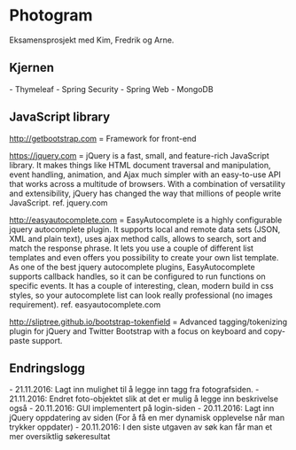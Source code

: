 # Photogram
Eksamensprosjekt med Kim, Fredrik og Arne.

<h2>Kjernen</h2>
- Thymeleaf
- Spring Security
- Spring Web
- MongoDB


<h2>JavaScript library</h2>

http://getbootstrap.com = Framework for front-end

https://jquery.com = jQuery is a fast, small, and feature-rich JavaScript library. It makes things like HTML document traversal and manipulation, event handling, animation, and Ajax much simpler with an easy-to-use API that works across a multitude of browsers. With a combination of versatility and extensibility, jQuery has changed the way that millions of people write JavaScript. ref. jquery.com

http://easyautocomplete.com = EasyAutocomplete is a highly configurable jquery autocomplete plugin. It supports local and remote data sets (JSON, XML and plain text), uses ajax method calls, allows to search, sort and match the response phrase. It lets you use a couple of different list templates and even offers you possibility to create your own list template. As one of the best jquery autocomplete plugins, EasyAutocomplete supports callback handles, so it can be configured to run functions on specific events. It has a couple of interesting, clean, modern build in css styles, so your autocomplete list can look really professional (no images requirement). ref. easyautocomplete.com

http://sliptree.github.io/bootstrap-tokenfield = Advanced tagging/tokenizing plugin for jQuery and Twitter Bootstrap with a focus on keyboard and copy-paste support.

<h2>Endringslogg</h2>
- 21.11.2016: Lagt inn mulighet til å legge inn tagg fra fotografsiden.
- 21.11.2016: Endret foto-objektet slik at det er mulig å legge inn beskrivelse også
- 20.11.2016: GUI implementert på login-siden
- 20.11.2016: Lagt inn jQuery oppdatering av siden (For å få en mer dynamisk opplevelse når man trykker oppdater)
- 20.11.2016: I den siste utgaven av søk kan får man et mer oversiktlig søkeresultat
